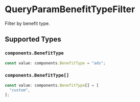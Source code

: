 # QueryParamBenefitTypeFilter

Filter by benefit type.


## Supported Types

### `components.BenefitType`

```typescript
const value: components.BenefitType = "ads";
```

### `components.BenefitType[]`

```typescript
const value: components.BenefitType[] = [
  "custom",
];
```

